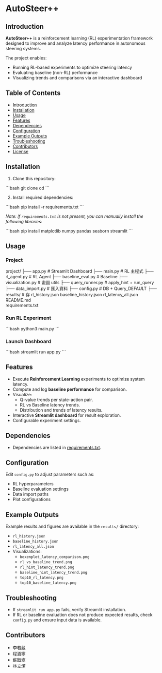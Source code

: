 # AutoSteer++

## Introduction

**AutoSteer++** is a reinforcement learning (RL) experimentation framework designed to improve and analyze latency performance in autonomous steering systems.

The project enables:

- Running RL-based experiments to optimize steering latency
- Evaluating baseline (non-RL) performance
- Visualizing trends and comparisons via an interactive dashboard

## Table of Contents

- [Introduction](#introduction)
- [Installation](#installation)
- [Usage](#usage)
- [Features](#features)
- [Dependencies](#dependencies)
- [Configuration](#configuration)
- [Example Outputs](#example-outputs)
- [Troubleshooting](#troubleshooting)
- [Contributors](#contributors)
- [License](#license)

## Installation

1. Clone this repository:

\```bash
git clone <your-repo-url>
cd <your-repo-folder>
\```

2. Install required dependencies:

\```bash
pip install -r requirements.txt
\```

*Note: If `requirements.txt` is not present, you can manually install the following libraries:*

\```bash
pip install matplotlib numpy pandas seaborn streamlit
\```

## Usage

### Project
project/
├── app.py                # Streamlit Dashboard
├── main.py               # RL 主程式
├── rl_agent.py           # RL Agent
├── baseline_eval.py      # Baseline
├── visualization.py      # 畫圖 utils
├── query_runner.py       # apply_hint + run_query
├── data_import.py        # 匯入資料
├── config.py             # DB + Query_DEFAULT
├── results/              # 存 rl_history.json baseline_history.json rl_latency_all.json
README.md             
requirements.txt

### Run RL Experiment

\```bash
python3 main.py
\```

### Launch Dashboard

\```bash
streamlit run app.py
\```

## Features

- Execute **Reinforcement Learning** experiments to optimize system latency.
- Compute and log **baseline performance** for comparison.
- Visualize:
    - Q-value trends per state-action pair.
    - RL vs Baseline latency trends.
    - Distribution and trends of latency results.
- Interactive **Streamlit dashboard** for result exploration.
- Configurable experiment settings.

## Dependencies

- Dependencies are listed in [requirements.txt](requirements.txt).

## Configuration

Edit `config.py` to adjust parameters such as:

- RL hyperparameters
- Baseline evaluation settings
- Data import paths
- Plot configurations

## Example Outputs

Example results and figures are available in the `results/` directory:

- `rl_history.json`
- `baseline_history.json`
- `rl_latency_all.json`
- Visualizations:
    - `boxenplot_latency_comparison.png`
    - `rl_vs_baseline_trend.png`
    - `rl_hint_latency_trend.png`
    - `baseline_hint_latency_trend.png`
    - `top10_rl_latency.png`
    - `top10_baseline_latency.png`

## Troubleshooting

- If `streamlit run app.py` fails, verify Streamlit installation.
- If RL or baseline evaluation does not produce expected results, check `config.py` and ensure input data is available.

## Contributors

- 李若葳
- 程涵寧
- 蘇鈺琁
- 林立潔